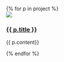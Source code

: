 
<div class="card-group">
{% for p in project %}
<div class="card-flag">
<img src="/assets/{{ p.img }}" />
<div class="body">
  <h3><a href="{{ p.link }}">{{ p.title }}</a></h3>
  <p> {{ p.content}} </p>
</div>
</div>
{% endfor %}
</div>
